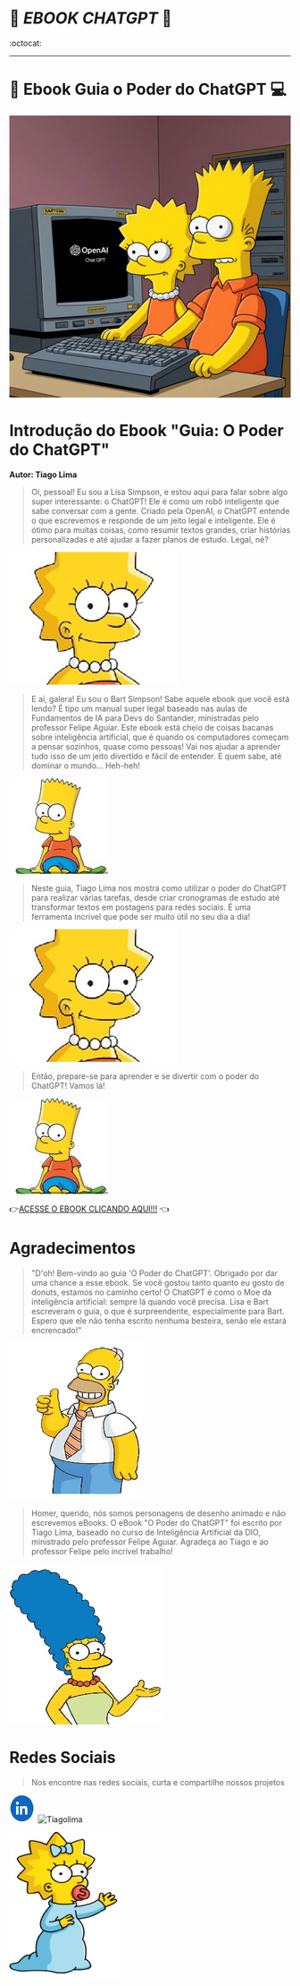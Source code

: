 # :book:  _**EBOOK CHATGPT**_  :book:
:octocat:
***

# :iphone: **Ebook Guia o Poder do ChatGPT** :computer:

![Capa do livro](Imagens/bart%20e%20lisa.png)

# Introdução do Ebook "Guia: O Poder do ChatGPT"

**Autor: Tiago Lima**

>Oi, pessoal! Eu sou a Lisa Simpson, e estou aqui para falar sobre algo super interessante: o ChatGPT! Ele é como um robô inteligente que sabe conversar com a gente. Criado pela OpenAI, o ChatGPT entende o que escrevemos e responde de um jeito legal e inteligente. Ele é ótimo para muitas coisas, como resumir textos grandes, criar histórias personalizadas e até ajudar a fazer planos de estudo. Legal, né?

![Lisa](Imagens/Imagem1.jpg)

>E aí, galera! Eu sou o Bart Simpson! Sabe aquele ebook que você está lendo? É tipo um manual super legal baseado nas aulas de Fundamentos de IA para Devs do Santander, ministradas pelo professor Felipe Aguiar. Este ebook está cheio de coisas bacanas sobre inteligência artificial, que é quando os computadores começam a pensar sozinhos, quase como pessoas! Vai nos ajudar a aprender tudo isso de um jeito divertido e fácil de entender. E quem sabe, até dominar o mundo... Heh-heh!

![Bart](Imagens/Imagem2.jpg)

>Neste guia, Tiago Lima nos mostra como utilizar o poder do ChatGPT para realizar várias tarefas, desde criar cronogramas de estudo até transformar textos em postagens para redes sociais. É uma ferramenta incrível que pode ser muito útil no seu dia a dia!

![Lisa](Imagens/Imagem1.jpg)

>Então, prepare-se para aprender e se divertir com o poder do ChatGPT! Vamos lá!

![Bart](Imagens/Imagem2.jpg)

:point_right:[ACESSE O EBOOK CLICANDO AQUI!!!](<Ebook Guia o poder do ChatGPT em PDF.pdf>) :point_left:

# Agradecimentos 

>"D'oh! Bem-vindo ao guia 'O Poder do ChatGPT'. Obrigado por dar uma chance a esse ebook. Se você gostou tanto quanto eu gosto de donuts, estamos no caminho certo! O ChatGPT é como o Moe da inteligência artificial: sempre lá quando você precisa. Lisa e Bart escreveram o guia, o que é surpreendente, especialmente para Bart. Espero que ele não tenha escrito nenhuma besteira, senão ele estará encrencado!"

![Homer](Imagens/Homer.jpg)

> Homer, querido, nós somos personagens de desenho animado e não escrevemos eBooks. O eBook "O Poder do ChatGPT" foi escrito por Tiago Lima, baseado no curso de Inteligência Artificial da DIO, ministrado pelo professor Felipe Aguiar. Agradeça ao Tiago e ao professor Felipe pelo incrível trabalho!

![Margie](Imagens/Marge.jpeg)


# Redes Sociais

> Nos encontre nas redes sociais, curta e compartilhe nossos projetos

![linkedin](Imagens/Logo%20linkedin.jpg)
![Tiagolima](www.linkedin.com/in/tiago-jose-de-lima-59343b59
)

![Magie](Imagens/Magie.jpg)






